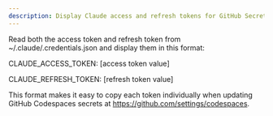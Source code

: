 ```yaml
---
description: Display Claude access and refresh tokens for GitHub Secrets
---
```


Read both the access token and refresh token from ~/.claude/.credentials.json and display them in this format:

CLAUDE_ACCESS_TOKEN:
[access token value]

CLAUDE_REFRESH_TOKEN:
[refresh token value]

This format makes it easy to copy each token individually when updating GitHub Codespaces secrets at https://github.com/settings/codespaces.
